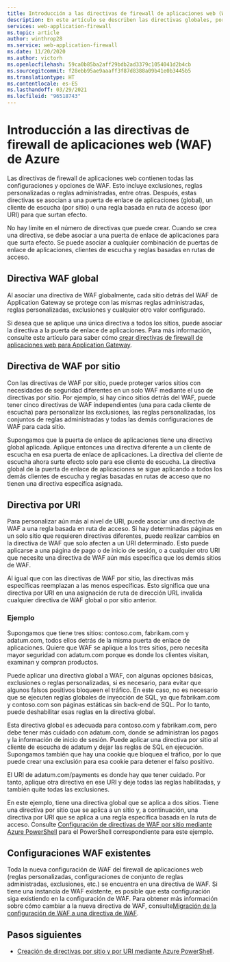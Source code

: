 ```yaml
---
title: Introducción a las directivas de firewall de aplicaciones web (WAF) de Azure
description: En este artículo se describen las directivas globales, por sitio y por URI del firewall de aplicaciones web (WAF).
services: web-application-firewall
ms.topic: article
author: winthrop28
ms.service: web-application-firewall
ms.date: 11/20/2020
ms.author: victorh
ms.openlocfilehash: 59ca0b85ba2aff29bdb2ad3379c1054041d2b4cb
ms.sourcegitcommit: f28ebb95ae9aaaff3f87d8388a09b41e0b3445b5
ms.translationtype: HT
ms.contentlocale: es-ES
ms.lasthandoff: 03/29/2021
ms.locfileid: "96518743"
---
```

# <a name="azure-web-application-firewall-waf-policy-overview"></a>Introducción a las directivas de firewall de aplicaciones web (WAF) de Azure

Las directivas de firewall de aplicaciones web contienen todas las configuraciones y opciones de WAF. Esto incluye exclusiones, reglas personalizadas o reglas administradas, entre otras. Después, estas directivas se asocian a una puerta de enlace de aplicaciones (global), un cliente de escucha (por sitio) o una regla basada en ruta de acceso (por URI) para que surtan efecto.

No hay límite en el número de directivas que puede crear. Cuando se crea una directiva, se debe asociar a una puerta de enlace de aplicaciones para que surta efecto. Se puede asociar a cualquier combinación de puertas de enlace de aplicaciones, clientes de escucha y reglas basadas en rutas de acceso.

## <a name="global-waf-policy"></a>Directiva WAF global

Al asociar una directiva de WAF globalmente, cada sitio detrás del WAF de Application Gateway se protege con las mismas reglas administradas, reglas personalizadas, exclusiones y cualquier otro valor configurado.

Si desea que se aplique una única directiva a todos los sitios, puede asociar la directiva a la puerta de enlace de aplicaciones. Para más información, consulte este artículo para saber cómo [crear directivas de firewall de aplicaciones web para Application Gateway](create-waf-policy-ag.md). 

## <a name="per-site-waf-policy"></a>Directiva de WAF por sitio

Con las directivas de WAF por sitio, puede proteger varios sitios con necesidades de seguridad diferentes en un solo WAF mediante el uso de directivas por sitio. Por ejemplo, si hay cinco sitios detrás del WAF, puede tener cinco directivas de WAF independientes (una para cada cliente de escucha) para personalizar las exclusiones, las reglas personalizadas, los conjuntos de reglas administradas y todas las demás configuraciones de WAF para cada sitio.

Supongamos que la puerta de enlace de aplicaciones tiene una directiva global aplicada. Aplique entonces una directiva diferente a un cliente de escucha en esa puerta de enlace de aplicaciones. La directiva del cliente de escucha ahora surte efecto solo para ese cliente de escucha. La directiva global de la puerta de enlace de aplicaciones se sigue aplicando a todos los demás clientes de escucha y reglas basadas en rutas de acceso que no tienen una directiva específica asignada.

## <a name="per-uri-policy"></a>Directiva por URI

Para personalizar aún más al nivel de URI, puede asociar una directiva de WAF a una regla basada en ruta de acceso. Si hay determinadas páginas en un solo sitio que requieren directivas diferentes, puede realizar cambios en la directiva de WAF que solo afecten a un URI determinado. Esto puede aplicarse a una página de pago o de inicio de sesión, o a cualquier otro URI que necesite una directiva de WAF aún más específica que los demás sitios de WAF.

Al igual que con las directivas de WAF por sitio, las directivas más específicas reemplazan a las menos específicas. Esto significa que una directiva por URI en una asignación de ruta de dirección URL invalida cualquier directiva de WAF global o por sitio anterior.

### <a name="example"></a>Ejemplo

Supongamos que tiene tres sitios: contoso.com, fabrikam.com y adatum.com, todos ellos detrás de la misma puerta de enlace de aplicaciones. Quiere que WAF se aplique a los tres sitios, pero necesita mayor seguridad con adatum.com porque es donde los clientes visitan, examinan y compran productos.

Puede aplicar una directiva global a WAF, con algunas opciones básicas, exclusiones o reglas personalizadas, si es necesario, para evitar que algunos falsos positivos bloqueen el tráfico. En este caso, no es necesario que se ejecuten reglas globales de inyección de SQL, ya que fabrikam.com y contoso.com son páginas estáticas sin back-end de SQL. Por lo tanto, puede deshabilitar esas reglas en la directiva global.

Esta directiva global es adecuada para contoso.com y fabrikam.com, pero debe tener más cuidado con adatum.com, donde se administran los pagos y la información de inicio de sesión. Puede aplicar una directiva por sitio al cliente de escucha de adatum y dejar las reglas de SQL en ejecución. Supongamos también que hay una cookie que bloquea el tráfico, por lo que puede crear una exclusión para esa cookie para detener el falso positivo. 

El URI de adatum.com/payments es donde hay que tener cuidado. Por tanto, aplique otra directiva en ese URI y deje todas las reglas habilitadas, y también quite todas las exclusiones.

En este ejemplo, tiene una directiva global que se aplica a dos sitios. Tiene una directiva por sitio que se aplica a un sitio y, a continuación, una directiva por URI que se aplica a una regla específica basada en la ruta de acceso. Consulte [Configuración de directivas de WAF por sitio mediante Azure PowerShell](per-site-policies.md) para el PowerShell correspondiente para este ejemplo.

## <a name="existing-waf-configurations"></a>Configuraciones WAF existentes

Toda la nueva configuración de WAF del firewall de aplicaciones web (reglas personalizadas, configuraciones de conjunto de reglas administradas, exclusiones, etc.) se encuentra en una directiva de WAF. Si tiene una instancia de WAF existente, es posible que esta configuración siga existiendo en la configuración de WAF. Para obtener más información sobre cómo cambiar a la nueva directiva de WAF, consulte[Migración de la configuración de WAF a una directiva de WAF](./migrate-policy.md). 


## <a name="next-steps"></a>Pasos siguientes

- [Creación de directivas por sitio y por URI mediante Azure PowerShell](per-site-policies.md).
